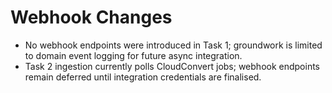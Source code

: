 # Webhook Changes

- No webhook endpoints were introduced in Task 1; groundwork is limited to domain event logging for future async integration.
- Task 2 ingestion currently polls CloudConvert jobs; webhook endpoints remain deferred until integration credentials are finalised.
